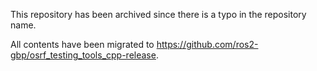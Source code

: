 This repository has been archived since there is a typo in the repository name.

All contents have been migrated to <https://github.com/ros2-gbp/osrf_testing_tools_cpp-release>.
